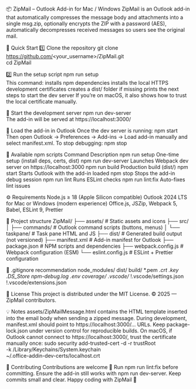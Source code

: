📦 ZipMail – Outlook Add-in for Mac / Windows
ZipMail is an Outlook add-in that automatically
compresses the message body and attachments into a single msg.zip,
optionally encrypts the ZIP with a password (AES),
automatically decompresses received messages so users see the original mail.

🚀 Quick Start
1️⃣ Clone the repository
git clone https://github.com/<your_username>/ZipMail.git  
cd ZipMail  

2️⃣ Run the setup script
npm run setup  
This command:
installs npm dependencies
installs the local HTTPS development certificates
creates a dist/ folder if missing
prints the next steps to start the dev server
If you’re on macOS, it also shows how to trust the local certificate manually.

🧩 Start the development server
npm run dev-server  
The add-in will be served at https://localhost:3000/

🧭 Load the add-in in Outlook
Once the dev server is running:
npm start
Then open Outlook → Preferences → Add-ins → Load add-in manually and select manifest.xml.
To stop debugging:
npm stop

🧰 Available npm scripts
Command	Description
npm run setup	One-time setup (install deps, certs, dist)
npm run dev-server	Launches Webpack dev server on https://localhost:3000
npm run build	Production build (dist/)
npm start	Starts Outlook with the add-in loaded
npm stop	Stops the add-in debug session
npm run lint	Runs ESLint checks
npm run lint:fix	Auto-fixes lint issues

⚙️ Requirements
Node.js ≥ 18 (Apple Silicon compatible)
Outlook 2024 LTS for Mac or Windows (modern experience)
Office.js, JSZip, Webpack 5, Babel, ESLint 9, Prettier

🧱 Project structure
ZipMail/
├── assets/                 # Static assets and icons
├── src/
│   ├── commands/           # Outlook command scripts (buttons, menus)
│   └── taskpane/           # Task pane HTML and JS
├── dist/                   # Generated build output (not versioned)
├── manifest.xml            # Add-in manifest for Outlook
├── package.json            # NPM scripts and dependencies
├── webpack.config.js       # Webpack configuration (ESM)
└── eslint.config.js        # ESLint + Prettier configuration  

🧹 .gitignore recommendation
node_modules/
dist/
build/
*.pem
*.crt
*.key
.DS_Store
npm-debug.log*
.env
coverage/
.vscode/*
!.vscode/settings.json
!.vscode/extensions.json  

🪪 License
This project is distributed under the MIT License.
© 2025 — ZipMail contributors.

💡 Notes
assets/ZipMailMessage.html contains the HTML template inserted into the email body when sending a zipped message.
During development, manifest.xml should point to https://localhost:3000/... URLs.
Keep package-lock.json under version control for reproducible builds.
On macOS, if Outlook cannot connect to https://localhost:3000/, trust the certificate manually once:
  sudo security add-trusted-cert -d -r trustRoot \
  -k /Library/Keychains/System.keychain \
  ~/.office-addin-dev-certs/localhost.crt  

🧑 Contributing
Contributions are welcome 🎉
Run npm run lint:fix before committing.
Ensure the add-in still works with npm run dev-server.
Keep commits small and clear.
Happy coding with ZipMail 🚀
